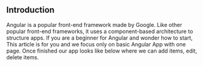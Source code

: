 ## Introduction
Angular is a popular front-end framework made by Google. Like other popular front-end frameworks, it uses a component-based architecture to structure apps.
If you are a beginner for Angular and wonder how to start, This article is for you and we focus only on basic Angular App with one page. Once finished our app looks like below where we can add items, edit, delete items.
